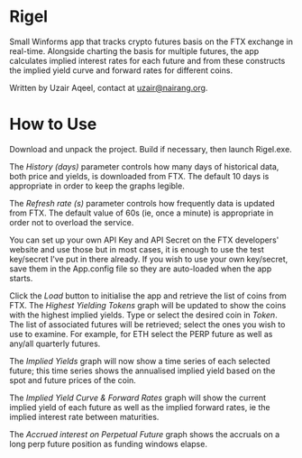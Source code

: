 # Rigel

Small Winforms app that tracks crypto futures basis on the FTX exchange in real-time. Alongside charting the basis for multiple futures, the app calculates implied interest rates for each future and from these constructs the implied yield curve and forward rates for different coins.

Written by Uzair Aqeel, contact at uzair@nairang.org.

# How to Use

Download and unpack the project. Build if necessary, then launch Rigel.exe.

The *History (days)* parameter controls how many days of historical data, both price and yields, is downloaded from FTX. The default 10 days is appropriate in order to keep the graphs legible.

The *Refresh rate (s)* parameter controls how frequently data is updated from FTX. The default value of 60s (ie, once a minute) is appropriate in order not to overload the service.

You can set up your own API Key and API Secret on the FTX developers' website and use those but in most cases, it is enough to use the test key/secret I've put in there already. If you wish to use your own key/secret, save them in the App.config file so they are auto-loaded when the app starts.

Click the *Load* button to initialise the app and retrieve the list of coins from FTX. The *Highest Yielding Tokens* graph will be updated to show the coins with the highest implied yields. Type or select the desired coin in *Token*. The list of associated futures will be retrieved; select the ones you wish to use to examine. For example, for ETH select the PERP future as well as any/all quarterly futures.

The *Implied Yields* graph will now show a time series of each selected future; this time series shows the annualised implied yield based on the spot and future prices of the coin.

The *Implied Yield Curve & Forward Rates* graph will show the current implied yield of each future as well as the implied forward rates, ie the implied interest rate between maturities.

The *Accrued interest on Perpetual Future* graph shows the accruals on a long perp future position as funding windows elapse.